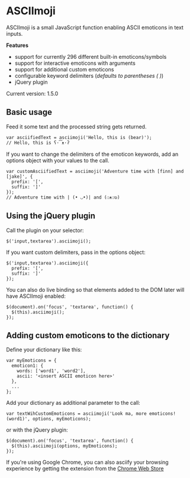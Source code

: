 # ASCIImoji

ASCIImoji is a small JavaScript function enabling ASCII emoticons in text inputs.

**Features**

- support for currently 296 different built-in emoticons/symbols
- support for interactive emoticons with arguments
- support for additional custom emoticons
- configurable keyword delimiters (_defaults to parentheses ( )_)
- jQuery plugin

Current version: 1.5.0

## Basic usage

Feed it some text and the processed string gets returned.

    var asciifiedText = asciimoji('Hello, this is (bear)');
    // Hello, this is ʕ·͡ᴥ·ʔ

If you want to change the delimiters of the emoticon keywords, add an options object with your values to the call.

    var customAsciifiedText = asciimoji('Adventure time with [finn] and [jake]', {
      prefix: '[',
      suffix: ']'
    });
    // Adventure time with | (• ◡•)| and (❍ᴥ❍ʋ)

## Using the jQuery plugin

Call the plugin on your selector:

    $('input,textarea').asciimoji();

If you want custom delimiters, pass in the options object:

    $('input,textarea').asciimoji({
      prefix: '[',
      suffix: ']'
    });

You can also do live binding so that elements added to the DOM later will have ASCIImoji enabled:

    $(document).on('focus', 'textarea', function() {
      $(this).asciimoji();
    });

## Adding custom emoticons to the dictionary

Define your dictionary like this:

    var myEmoticons = {
      emoticon1: {
        words: ['word1', 'word2'],
        ascii: '<insert ASCII emoticon here>'
      },
      ...
    };

Add your dictionary as additional parameter to the call:

    var textWihCustomEmoticons = asciimoji('Look ma, more emoticons! (word1)', options, myEmoticons);

or with the jQuery plugin:

    $(document).on('focus', 'textarea', function() {
      $(this).asciimoji(options, myEmoticons);
    });

If you're using Google Chrome, you can also asciify your browsing experience by getting the extension from the [Chrome Web Store](https://chrome.google.com/webstore/detail/asciimoji/pglkjdoamcojlfjbdeenodmpkjkgplik)
